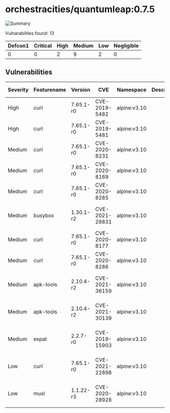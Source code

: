 # orchestracities/quantumleap:0.7.5

![Summary](https://img.shields.io/badge/Severity-High-orange) 

Vulnarabilties found: 13

| Defcon1 | Critical | High | Medium | Low | Negligible|
|---------|----------|------|--------|-----|-----------|
| 0|0|2|9|2|0|

## Vulnerabilities

| Severity | Featurename | Version | CVE | Namespace | Description | Link | Fixed by |
|----------|-------------|---------|-----|-----------|-------------|------|----------|
|High|curl|7.65.1-r0|CVE-2019-5482|alpine:v3.10||https://cve.mitre.org/cgi-bin/cvename.cgi?name=CVE-2019-5482|7.66.0-r0|
|High|curl|7.65.1-r0|CVE-2019-5481|alpine:v3.10||https://cve.mitre.org/cgi-bin/cvename.cgi?name=CVE-2019-5481|7.66.0-r0|
|Medium|curl|7.65.1-r0|CVE-2020-8231|alpine:v3.10||https://cve.mitre.org/cgi-bin/cvename.cgi?name=CVE-2020-8231|7.66.0-r2|
|Medium|curl|7.65.1-r0|CVE-2020-8169|alpine:v3.10||https://cve.mitre.org/cgi-bin/cvename.cgi?name=CVE-2020-8169|7.66.0-r1|
|Medium|curl|7.65.1-r0|CVE-2020-8285|alpine:v3.10||https://cve.mitre.org/cgi-bin/cvename.cgi?name=CVE-2020-8285|7.66.0-r3|
|Medium|busybox|1.30.1-r2|CVE-2021-28831|alpine:v3.10||https://cve.mitre.org/cgi-bin/cvename.cgi?name=CVE-2021-28831|1.30.1-r5|
|Medium|curl|7.65.1-r0|CVE-2020-8177|alpine:v3.10||https://cve.mitre.org/cgi-bin/cvename.cgi?name=CVE-2020-8177|7.66.0-r1|
|Medium|curl|7.65.1-r0|CVE-2020-8286|alpine:v3.10||https://cve.mitre.org/cgi-bin/cvename.cgi?name=CVE-2020-8286|7.66.0-r3|
|Medium|apk-tools|2.10.4-r2|CVE-2021-36159|alpine:v3.10||https://cve.mitre.org/cgi-bin/cvename.cgi?name=CVE-2021-36159|2.10.7-r0|
|Medium|apk-tools|2.10.4-r2|CVE-2021-30139|alpine:v3.10||https://cve.mitre.org/cgi-bin/cvename.cgi?name=CVE-2021-30139|2.10.6-r0|
|Medium|expat|2.2.7-r0|CVE-2019-15903|alpine:v3.10||https://cve.mitre.org/cgi-bin/cvename.cgi?name=CVE-2019-15903|2.2.7-r1|
|Low|curl|7.65.1-r0|CVE-2021-22898|alpine:v3.10||https://cve.mitre.org/cgi-bin/cvename.cgi?name=CVE-2021-22898|7.66.0-r4|
|Low|musl|1.1.22-r3|CVE-2020-28928|alpine:v3.10||https://cve.mitre.org/cgi-bin/cvename.cgi?name=CVE-2020-28928|1.1.22-r4|
